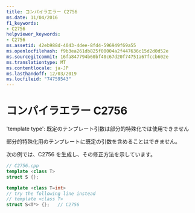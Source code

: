 ```yaml
---
title: コンパイラエラー C2756
ms.date: 11/04/2016
f1_keywords:
- C2756
helpviewer_keywords:
- C2756
ms.assetid: 42eb988d-4043-4dee-8fd4-596949f69a55
ms.openlocfilehash: f9b3ea261db825f00004a2f447636c15d2d0d52e
ms.sourcegitcommit: 16fa847794b60bf40c67d20f74751a67fccb602e
ms.translationtype: MT
ms.contentlocale: ja-JP
ms.lasthandoff: 12/03/2019
ms.locfileid: "74759543"
---
```

# <a name="compiler-error-c2756"></a>コンパイラエラー C2756

'template type': 既定のテンプレート引数は部分的特殊化では使用できません

部分的特殊化用のテンプレートに既定の引数を含めることはできません。

次の例では、C2756 を生成し、その修正方法を示しています。

```cpp
// C2756.cpp
template <class T>
struct S {};

template <class T=int>
// try the following line instead
// template <class T>
struct S<T*> {};   // C2756
```

